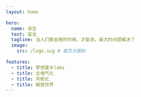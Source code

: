 ```yaml
---
layout: home

hero:
  name: 泽生
  text: 盲龙
  tagline: 当人们都去做的时候，才能说，最大的问题解决了
  image:
    src: /logo.svg # 首页大图标

features:
  - title: 梦想夏乡labs
  - title: 全电气化
  - title: 共和化
  - title: 解放世界
---
```


